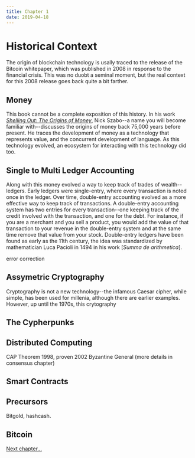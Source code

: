 ```yaml
---
title: Chapter 1
date: 2019-04-18
---
```


# Historical Context

The origin of blockchain technology is usally traced to the release of the Bitcoin whitepaper, which was published in 2008 in response to the financial crisis. This was no duobt a seminal moment, but the real context for this 2008 release goes back quite a bit farther. 

## Money

This book cannot be a complete exposition of this history. In his work [*Shelling Out: The Origins of Money*](https://nakamotoinstitute.org/shelling-out/), Nick Szabo--a name you will become familiar with--discusses the origins of money back 75,000 years before present. He traces the development of money as a technology that represents value, and the concurrent development of language. As this technology evolved, an ecosystem for interacting with this technology did too.

## Single to Multi Ledger Accounting

Along with this money evolved a way to keep track of trades of wealth--ledgers. Early ledgers were single-entry, where every transaction is noted once in the ledger. Over time, double-entry accounting evolved as a more effective way to keep track of transactions. A double-entry accounting system has two entries for every transaction--one keeping track of the credit involved with the transaction, and one for the debt. For instance, if you are a merchant and you sell a product, you would add the value of that transaction to your revenue in the double-entry system and at the same time remove that value from your stock. Double-entry ledgers have been found as early as the 11th century, the idea was standardized by mathematician Luca Pacioli in 1494 in his work [*Summa de arithmetica*].

error correction

## Assymetric Cryptography

Cryptography is not a new technology--the infamous Caesar cipher, while simple, has been used for millenia, although there are earlier examples. However, up until the 1970s, this crytography 

## The Cypherpunks

## Distributed Computing

CAP Theorem 1998, proven 2002
Byzantine General (more details in consensus chapter)

## Smart Contracts

## Precursors

Bitgold, hashcash.

## Bitcoin

<a href="ch2.html">Next chapter...</a>
